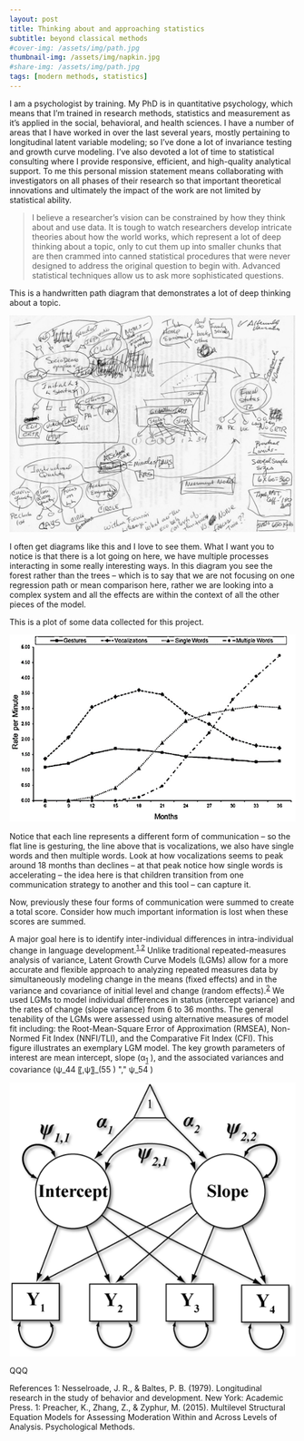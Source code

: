 ```yaml
---
layout: post
title: Thinking about and approaching statistics
subtitle: beyond classical methods
#cover-img: /assets/img/path.jpg
thumbnail-img: /assets/img/napkin.jpg
#share-img: /assets/img/path.jpg  
tags: [modern methods, statistics]
---
```


I am a psychologist by training. My PhD is in quantitative psychology, which means that I’m trained in research methods, statistics and measurement as it’s applied in the social, behavioral, and health sciences. I have a number of areas that I have worked in over the last several years, mostly pertaining to longitudinal latent variable modeling; so I’ve done a lot of invariance testing and growth curve modeling. I’ve also devoted a lot of time to statistical consulting where I provide responsive, efficient, and high-quality analytical support. To me this personal mission statement means collaborating with investigators on all phases of their research so that important theoretical innovations and ultimately the impact of the work are not limited by statistical ability. 

> I believe a researcher’s vision can be constrained by how they think about and use data. It is tough to watch researchers develop intricate theories about how the world works, which represent a lot of deep thinking about a topic, only to cut them up into smaller chunks that are then crammed into canned statistical procedures that were never designed to address the original question to begin with. Advanced statistical techniques allow us to ask more sophisticated questions.

This is a handwritten path diagram that demonstrates a lot of deep thinking about a topic. 

![napkin](/assets/img/napkin.jpg "A cool napkin diagram")

I often get diagrams like this and I love to see them. What I want you to notice is that there is a lot going on here, we have multiple processes interacting in some really interesting ways. In this diagram you see the forest rather than the trees – which is to say that we are not focusing on one regression path or mean comparison here, rather we are looking into a complex system and all the effects are within the context of all the other pieces of the model. 

This is a plot of some data collected for this project. 

![eciplot](/assets/img/eciplot.png "Greenwood, C. R., Walker, D., Buzhardt, J., Howard, W. J., McCune, L., & Anderson, R. A., (2013). Evidence of a continuum in foundational expressive communication skills. Early Childhood Research Quarterly, 28, 540-554.")

Notice that each line represents a different form of communication – so the flat line is gesturing, the line above that is vocalizations, we also have single words and then multiple words. Look at how vocalizations seems to peak around 18 months than declines – at that peak notice how single words is accelerating – the idea here is that children transition from one communication strategy to another and this tool – can capture it. 

Now, previously these four forms of communication were summed to create a total score. Consider how much important information is lost when these scores are summed. 

A major goal here is to identify inter-individual differences in intra-individual change in language development.<sup>[1](#nesselroade)</sup><sup>[,]()</sup><sup>[2](#preacher)</sup> Unlike traditional repeated-measures analysis of variance, Latent Growth Curve Models (LGMs) allow for a more accurate and flexible approach to analyzing repeated measures data by simultaneously modeling change in the means (fixed effects) and in the variance and covariance of initial level and change (random effects).<sup>[2](#preacher)</sup> We used LGMs to model individual differences in status (intercept variance) and the rates of change (slope variance) from 6 to 36 months. The general tenability of the LGMs were assessed using alternative measures of model fit including: the Root-Mean-Square Error of Approximation (RMSEA), Non-Normed Fit Index (NNFI/TLI), and the Comparative Fit Index (CFI). This figure illustrates an exemplary LGM model. The key growth parameters of interest are mean intercept, slope (α<sub>[1]()</sub> ), and the associated variances and covariance (ψ_44 〖,ψ〗_(55 ) "," ψ_54 )

![lgm](/assets/img/lgm.png "exemplary LGM model")

QQQ

References
<a name="nesselroade">1</a>: Nesselroade, J. R., & Baltes, P. B. (1979). Longitudinal research in the study of behavior and development. New York: Academic Press.
<a name="preacher">1</a>: Preacher, K., Zhang, Z., & Zyphur, M. (2015). Multilevel Structural Equation Models for Assessing Moderation Within and Across Levels of Analysis. Psychological Methods.


